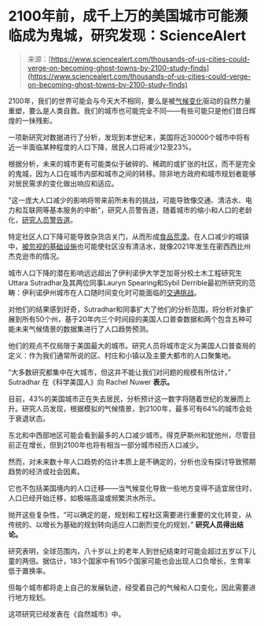 <!--yml

分类：未分类

日期：2024-05-27 14:50:11

-->

# 2100年前，成千上万的美国城市可能濒临成为鬼城，研究发现：ScienceAlert

> 来源：[https://www.sciencealert.com/thousands-of-us-cities-could-verge-on-becoming-ghost-towns-by-2100-study-finds](https://www.sciencealert.com/thousands-of-us-cities-could-verge-on-becoming-ghost-towns-by-2100-study-finds)

2100年，我们的世界可能会与今天大不相同，要么是被[气候变化](https://www.sciencealert.com/climate-change)驱动的自然力量重塑，要么是人类自救。我们的城市也可能完全不同——有些可能只是他们昔日辉煌的一抹残影。

一项新研究对数据进行了分析，发现到本世纪末，美国将近30000个城市中将有近一半面临某种程度的人口下降，居民人口将减少12至23%。

根据分析，未来的城市更有可能类似于破碎的、稀疏的或扩张的社区，而不是完全的鬼城，因为人口在城市内部和城市之间的转移。除非地方政府和城市规划者能够对居民需求的变化做出响应和适应。

"这一庞大人口减少的影响将带来前所未有的挑战，可能导致像交通、清洁水、电力和互联网等基本服务的中断"，研究人员警告道，随着城市的缩小和人口的老龄化，[研究人员警告道](https://doi.org/10.1038/s44284-023-00011-7)。

特定社区人口下降可能导致杂货店关门，从而形成[食品荒漠](https://en.wikipedia.org/wiki/Food_desert)。在人口减少的城镇中，[被忽视的基础设施](https://www.jsums.edu/education/files/2022/03/2022.OJRUR_JacksonWaterCrisis_Special.Issue_.Final_.pdf)也可能使社区没有清洁水，就像2021年发生在密西西比州杰克逊市的情况。

城市人口下降的潜在影响远远超出了伊利诺伊大学芝加哥分校土木工程研究生Uttara Sutradhar及其两位同事Lauryn Spearing和Sybil Derrible最初所研究的范畴：伊利诺伊州城市在人口随时间变化时可能面临的[交通挑战](https://doi.org/10.1016/j.trip.2023.100886)。

对他们的结果感到好奇，Sutradhar和同事扩大了他们的分析范围，将分析对象扩展到所有50个州，基于20年内三个时间段的美国人口普查数据和两个包含五种可能未来气候情景的数据集进行了人口趋势预测。

他们的观点不仅局限于美国最大的城市。研究人员将城市定义为美国人口普查局的定义：作为我们通常所说的区、村庄和小镇以及主要大都市的人口聚集地。

“大多数研究都集中在大城市，但这并不能让我们对问题的规模有所估计，” Sutradhar 在《科学美国人》向 Rachel Nuwer **表示。**

目前，43%的美国城市正在失去居民，分析预计这一数字将随着世纪的发展而上升。研究人员发现，根据模拟的气候情景，到2100年，最多可有64%的城市会处于衰退状态。

东北和中西部地区可能会看到最多的人口减少城市。得克萨斯州和犹他州，尽管目前正在增长，但到2100年也将有相当一部分城市经历人口减少。

然而，对未来数十年人口趋势的估计本质上是不确定的，分析也没有探讨导致预期趋势的经济或社会因素。

它也不包括美国境内的人口迁移——当气候变化导致一些地方变得不适宜居住时，人口已经开始迁移，如极端高温或频繁洪水所示。

抛开这些复杂性，“可以确定的是，规划和工程社区需要进行重要的文化转变，从传统的、以增长为基础的规划转向适应人口剧烈变化的规划，” **研究人员得出结论。**

研究表明，全球范围内，八十岁以上的老年人到世纪结束时可能会超过五岁以下儿童的两倍。据估计，183个国家中有195个国家可能也会出现人口负增长，生育率低于置换率。

但每个城市都将走上自己的发展轨迹，经受着自己的气候和人口变化，因此需要进行地方规划。

这项研究已经发表在《自然城市》中。
